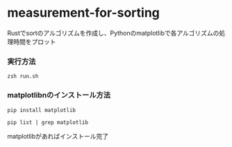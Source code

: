 # measurement-for-sorting
Rustでsortのアルゴリズムを作成し、Pythonのmatplotlibで各アルゴリズムの処理時間をプロット

### 実行方法
```
zsh run.sh
```

### matplotlibnのインストール方法
```
pip install matplotlib
```

```
pip list | grep matplotlib
```
matplotlibがあればインストール完了
